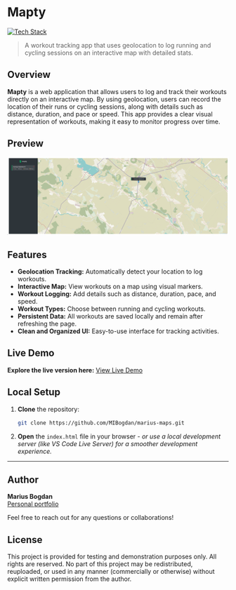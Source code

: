 # Mapty

[![Tech Stack](https://img.shields.io/badge/HTML%20%7C%20CSS%20%7C%20JavaScript-black?style=flat-square)](#)
> A workout tracking app that uses geolocation to log running and cycling sessions on an interactive map with detailed stats.

## Overview

**Mapty** is a web application that allows users to log and track their workouts directly on an interactive map. By using geolocation, users can record the location of their runs or cycling sessions, along with details such as distance, duration, and pace or speed. This app provides a clear visual representation of workouts, making it easy to monitor progress over time.

## Preview

<p align="center">
  <img src="preview.png" alt="Project Preview" width="600">
</p>

## Features

- **Geolocation Tracking:** Automatically detect your location to log workouts.  
- **Interactive Map:** View workouts on a map using visual markers.  
- **Workout Logging:** Add details such as distance, duration, pace, and speed.  
- **Workout Types:** Choose between running and cycling workouts.  
- **Persistent Data:** All workouts are saved locally and remain after refreshing the page.  
- **Clean and Organized UI:** Easy-to-use interface for tracking activities.

## Live Demo

**Explore the live version here:** [View Live Demo](https://marius-maps.netlify.app/)

## Local Setup

1. **Clone** the repository:
   ```bash
   git clone https://github.com/MIBogdan/marius-maps.git
   ```
2. **Open** the `index.html` file in your browser
   *- or use a local development server (like VS Code Live Server) for a smoother development experience.*

---

## Author

**Marius Bogdan**  
[Personal portfolio](https://marius-bogdan.com/)

Feel free to reach out for any questions or collaborations!

## License

This project is provided for testing and demonstration purposes only. All rights are reserved. No part of this project may be redistributed, reuploaded, or used in any manner (commercially or otherwise) without explicit written permission from the author.
